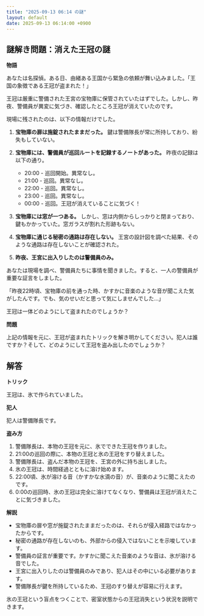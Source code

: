 ```yaml
---
title: "2025-09-13 06:14 の謎"
layout: default
date: 2025-09-13 06:14:00 +0900
---
```

## 謎解き問題：消えた王冠の謎

**物語**

あなたは名探偵。ある日、由緒ある王国から緊急の依頼が舞い込みました。「王国の象徴である王冠が盗まれた！」

王冠は厳重に警備された王宮の宝物庫に保管されていたはずでした。しかし、昨夜、警備員が異変に気づき、確認したところ王冠が消えていたのです。

現場に残されたのは、以下の情報だけでした。

1.  **宝物庫の扉は施錠されたままだった。** 鍵は警備隊長が常に所持しており、紛失もしていない。
2.  **宝物庫には、警備員が巡回ルートを記録するノートがあった。** 昨夜の記録は以下の通り。

    *   20:00 - 巡回開始。異常なし。
    *   21:00 - 巡回。異常なし。
    *   22:00 - 巡回。異常なし。
    *   23:00 - 巡回。異常なし。
    *   00:00 - 巡回。王冠が消えていることに気づく！
3.  **宝物庫には窓が一つある。** しかし、窓は内側からしっかりと閉まっており、鍵もかかっていた。窓ガラスが割れた形跡もない。
4.  **宝物庫に通じる秘密の通路は存在しない。** 王宮の設計図を調べた結果、そのような通路は存在しないことが確認された。
5.  **昨夜、王宮に出入りしたのは警備員のみ。**

あなたは現場を調べ、警備員たちに事情を聞きました。すると、一人の警備員が重要な証言をしました。

「昨夜22時頃、宝物庫の前を通った時、かすかに音楽のような音が聞こえた気がしたんです。でも、気のせいだと思って気にしませんでした…」

王冠は一体どのようにして盗まれたのでしょうか？

**問題**

上記の情報を元に、王冠が盗まれたトリックを解き明かしてください。犯人は誰ですか？そして、どのようにして王冠を盗み出したのでしょうか？

## 解答

**トリック**

王冠は、氷で作られていました。

**犯人**

犯人は警備隊長です。

**盗み方**

1.  警備隊長は、本物の王冠を元に、氷でできた王冠を作りました。
2.  21:00の巡回の際に、本物の王冠と氷の王冠をすり替えました。
3.  警備隊長は、盗んだ本物の王冠を、王宮の外に持ち出しました。
4.  氷の王冠は、時間経過とともに溶け始めます。
5.  22:00頃、氷が溶ける音（かすかな水滴の音）が、音楽のように聞こえたのです。
6.  0:00の巡回時、氷の王冠は完全に溶けてなくなり、警備員は王冠が消えたことに気づきました。

**解説**

*   宝物庫の扉や窓が施錠されたままだったのは、それらが侵入経路ではなかったからです。
*   秘密の通路が存在しないのも、外部からの侵入ではないことを示唆しています。
*   警備員の証言が重要です。かすかに聞こえた音楽のような音は、氷が溶ける音でした。
*   王宮に出入りしたのは警備員のみであり、犯人はその中にいる必要があります。
*   警備隊長が鍵を所持しているため、王冠のすり替えが容易に行えます。

氷の王冠という盲点をつくことで、密室状態からの王冠消失という状況を説明できます。
